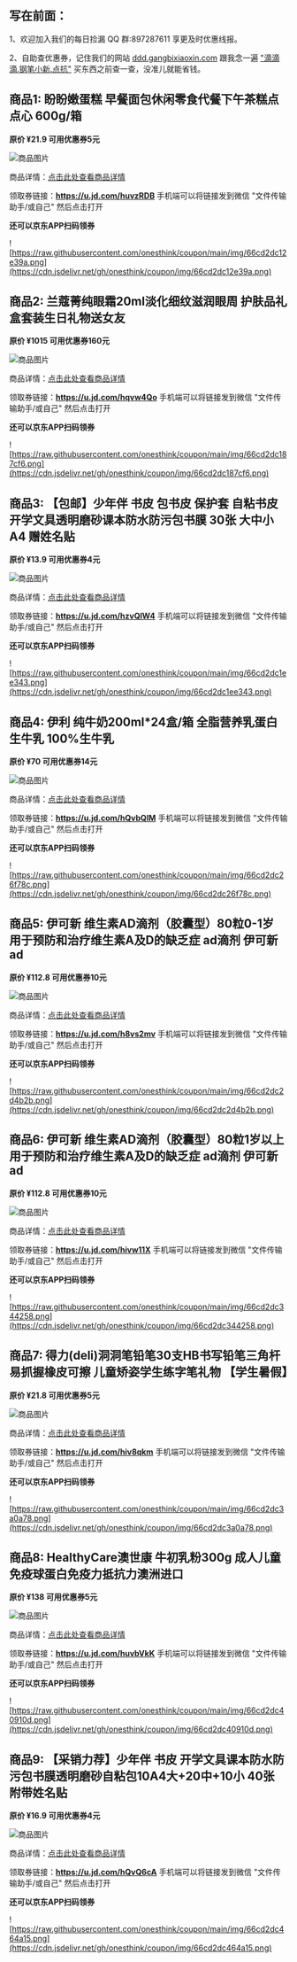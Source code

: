 ## 写在前面：

1、欢迎加入我们的每日捡漏 QQ 群:897287611 享更及时优惠线报。

2、自助查优惠券，记住我们的网站 [ddd.gangbixiaoxin.com](https://ddd.gangbixiaoxin.com) 跟我念一遍 ["滴滴滴.钢笔小新.点抗"](https://ddd.gangbixiaoxin.com) 买东西之前查一查，没准儿就能省钱。

## 商品1: 盼盼嫩蛋糕 早餐面包休闲零食代餐下午茶糕点点心 600g/箱

**原价 ¥21.9 可用优惠券5元**

![商品图片](http://img14.360buyimg.com/n1/jfs/t1/241923/3/16328/176692/66bb11bcFed29d0d8/5f68f9749b9a4d97.jpg)

商品详情：[点击此处查看商品详情](https://union-click.jd.com/jdc?e=1003156031&amp;p=JF8BAaUJK1olXwICUlxcDEgXAV8IGloVXAcEU1ZbDUInRzBQRQQlBENHFRxWFlVMWzBeTA9KQl1XSwwDVFVPRjtUBAJQAVsMFgQZBDd1diZJWzh0FnUGHDgPYyxyaDV_GCQTWWgAKTU9agp-ZCdaSBxiGUQLVRhKSEdjeh9tbDhyGXFdPA4pQTxLexpvazlPKQRiDFYqahJzRwxtYzJ3FH5JNCxUWC9ke218U1J8P199CygkeCxsYAxWbyJPPnJLPwArbDxKVhZJWC93JnF1I1dVcDJjZhtRaBtjJHpgLS0iX3toVzh6bgtVFWNHHFsrTClRQxgSekVlUQoyVW5eCUsQCmkPHVIQbTYCVG4fZgpWVi0LGlsSbQcyVFheDU0UAGgJHVIcWTYCXFlt3-av1uW5ztOsiZiKg-f63cKr1_GAK2slXjYCVV9fCE8QAm0IK2sVXjYBZAAzCRgRAW8NHw97AQdRFw1ZXRJ5Cm8OHF0VXQAyVl9cCkknM190eS5cHEZhNRUuDANxUQRvfjBPKgV9UlozCjZ8Yw1JcjxdD1VFIxofAUpRM284)

领取券链接：**https://u.jd.com/huvzRDB** 手机端可以将链接发到微信 "文件传输助手/或自己" 然后点击打开

**还可以京东APP扫码领券**

![https://raw.githubusercontent.com/onesthink/coupon/main/img/66cd2dc12e39a.png](https://cdn.jsdelivr.net/gh/onesthink/coupon/img/66cd2dc12e39a.png)

## 商品2: 兰蔻菁纯眼霜20ml淡化细纹滋润眼周 护肤品礼盒套装生日礼物送女友

**原价 ¥1015 可用优惠券160元**

![商品图片](http://img14.360buyimg.com/n1/jfs/t1/164957/10/40400/137957/6642d4f1Fc2144a5f/491832d3cfda6235.jpg)

商品详情：[点击此处查看商品详情](https://union-click.jd.com/jdc?e=1003156031&amp;p=JF8BAawJK1olXwICV11UC0IXBF8IGloVXAYKVFZVDk8nRzBQRQQlBENHFRxWFlVMWzBeTA9KQl1XSwwDVFVPRjtUBAJQAVsMFgQZBBFMeTtNWl18HnJcLCEdcRJeYw9WT1ltVGgAXVo6Uw1yAz8MaFt3J0cLDAFKSEdjeh9tbDhyGnB7IA4kazBUexpvaDlMLQR0JlcNahF3RxhtYwh3XHZJNBZVei9kd21_aVNnP18CFCg0XTtsYAxWb1lPPXFxPx4qfDxKVhZWQSxsKmVmDSYCcDJjZhtRYARjJFxnIwciX3sVdw54Sy5LKGNQJjstEit3ZRtAYT5DUQoyVW5eCUsQCmkPHVIQbTYCVG4OZhBCbTtMWR1JDk5SHAYIXXsWM28OGF4TXgUGVF5fCEonA2cPK4y45dOI5YvVsZ-Ji7ixvI6c4dKc3G5tOEgnA24JGVsRWgcAVG5tCEgnAF9WdVpGVABVBA4KZhcWUCwAGB9KMw8BUFdeAEgSM20JGlkXbTYyDgUnXA5WBQZLbwVtIkZ7DRc9aBVDARcBdVkcWWFZEjtdWE9kAw1yWlJNAjYCZA)

领取券链接：**https://u.jd.com/hqvw4Qo** 手机端可以将链接发到微信 "文件传输助手/或自己" 然后点击打开

**还可以京东APP扫码领券**

![https://raw.githubusercontent.com/onesthink/coupon/main/img/66cd2dc187cf6.png](https://cdn.jsdelivr.net/gh/onesthink/coupon/img/66cd2dc187cf6.png)

## 商品3: 【包邮】少年伴 书皮 包书皮 保护套 自粘书皮开学文具透明磨砂课本防水防污包书膜 30张 大中小 A4 赠姓名贴

**原价 ¥13.9 可用优惠券4元**

![商品图片](http://img14.360buyimg.com/n1/jfs/t1/237866/9/23454/181414/66bb3484Fe8499e60/daf440c21d664974.jpg)

商品详情：[点击此处查看商品详情](https://union-click.jd.com/jdc?e=1003156031&amp;p=JF8BAbUJK1olXwICUlpYAU4fBV8IGloUVA8HVVZYAE4nRzBQRQQlBENHFRxWFlVMWzBeTA9KQl1XSwwDVFVPRjtUBAJQAVsMFgQZBAofQDBUbzARLm1GVhU4XC1iZxxMWl0WBGgAAB0pAC0TfWt1GyRTJ1VbADhKSEdjeh9tbCgVAXFrJA4pewJXexpvYjlMNQRiDFYqahJ_RxtDYwh3XGZJNCxVfi9ja21reVNmP19xESkFbzlsYAxWbzJxNHJxMxsqbDxKVhZJWDlgA2NmCQwBcDJjZhtRTgdjJHJRLS0IX3tQB2kNGAlPJmN-BAlaXVFQAztTRRplUQoyVW5eCUsQCmkPHVIQbTYCVG4fZp6fu7qApo-c7tOJyYbUhp6YqbuDvoO30jYDZF5bC04RAGwPGlMSVAMyVFZaOJy6u7qCqo6d5NKc3Inkr56ev7uWk2slbQUyVF9cCksTBG4KG2slXQUyV24DZkpEBGoPGwlBM1oDBx0ODwhDbWYIEl8cXwcGZFxcCUkVM184WlNWAlp2P1ouYw8VSApcfS5xLkJDUl0EZklDQBsAfV9rWXsCKxgnWxJDZV8IKw)

领取券链接：**https://u.jd.com/hzvQlW4** 手机端可以将链接发到微信 "文件传输助手/或自己" 然后点击打开

**还可以京东APP扫码领券**

![https://raw.githubusercontent.com/onesthink/coupon/main/img/66cd2dc1ee343.png](https://cdn.jsdelivr.net/gh/onesthink/coupon/img/66cd2dc1ee343.png)

## 商品4: 伊利 纯牛奶200ml*24盒/箱 全脂营养乳蛋白 生牛乳 100%生牛乳

**原价 ¥70 可用优惠券14元**

![商品图片](http://img14.360buyimg.com/n1/jfs/t1/43014/25/23258/205549/66c947b0Fa18d5cb2/56437bbfd8aa19f4.jpg)

商品详情：[点击此处查看商品详情](https://union-click.jd.com/jdc?e=1003156031&amp;p=JF8BAd0JK1olXwICXVZeDk0QAF8IGlocWgIKV1dZC0gTB19MRANLAjZbERscSkAJHTRQRA1CCVkdDwtCWhVLHTdNTwcKBENeCVAfUg8bWilWbyJyDXpCVycZcCpcZ2hVYCJPHA5kOlwYQDxRRRgJYzN0I355HwUDQFxXDxtxaz5sLnlBIiclWz90Vi1_Yj9NOWJ2Eig_Uih1AhNObD5lPWFbPBc9UEp0YW54Wy9dB2NgHS4bayJ3YRt7fAxhJG5iIy0USDxuYwlzfCcTOE5hIjkCViNFZRNveyhAAnEAMDkqazsQY21scjtMORIBIz4kWiluYBcAexNpOXJbMx4qQC91Yx1rXC9sNWB7JwsCfjJvUxRoD1lgSQR3ZFlHYRlHeDVLew9BC1FlDS08WytPUzkEF2sUbQUDVFlUDkwRCmo4K1sVbUdsVFtcAE4RAGw4GmsVWwUHUl1eD0sXCm4LK1sdWjbV-eaIgvrCi9bchdPC5KHX3eKJlsMnM18LK1sUXAQCUFlcCksnM28LK1glA2gDB1ZdCk8fAQFUGghWDg9WAzBUC08QA24IGGsXXAcAVm5tOBJRXRtxfAtpHQV7ECY8Qy8QXhRxQRodO2gAERYqTg1gAhdgeiVtJk1ZChZtCHs)

领取券链接：**https://u.jd.com/hQvbQlM** 手机端可以将链接发到微信 "文件传输助手/或自己" 然后点击打开

**还可以京东APP扫码领券**

![https://raw.githubusercontent.com/onesthink/coupon/main/img/66cd2dc26f78c.png](https://cdn.jsdelivr.net/gh/onesthink/coupon/img/66cd2dc26f78c.png)

## 商品5: 伊可新 维生素AD滴剂（胶囊型）80粒0-1岁 用于预防和治疗维生素A及D的缺乏症 ad滴剂 伊可新ad

**原价 ¥112.8 可用优惠券10元**

![商品图片](http://img14.360buyimg.com/n1/jfs/t1/4729/9/25736/125741/66cc3d14Fdf55ee8c/079b8eca5a65abfc.jpg)

商品详情：[点击此处查看商品详情](https://union-click.jd.com/jdc?e=1003156031&amp;p=JF8BAbsJK1olXwICXF5VCUwVAV8IGloVXQQGV1paD0InRzBQRQQlBENHFRxWFlVMWzBeTA9KQl1XSwwDVFVPRjtUBAJQAVsMFgQZBC93ZRtXGCYSBXF3ISQBVxJgADd9fShvVGgAVVYAaA13ajV0Wz1dXnVDFitKSEdjeh9tbDh2GHF7LDgpUTRLexpsSzlMXAR2DFYvahFnRxl9YCt3FHpJNBZVcS9kY21rU1JwP191ESk_bzlsYAxWbzJlP3FLNx8pfDxKVhZJWjtsPn5nI1cWcDJjZhtRfAViNH5hIxcqX3txSmlfWwYUKGZ6EAleeD9gSjtxYxpDUQoyVW5eCUsQCmkPHVIQbTYCVG4OZp6auLu2hYyy3N-0z4f8nJ-Iqrivk4yz-9-71YrWrnsWM28OGF4TXgUFVFtfDUInA2cPK4y45dOI5YvVsZ-Ji7ixvI6c4dKc3G5tOEgnA24JGVsRWgcAVG5tCEgnAF9WdVpGWwVWVwleZhcWUCxbSwlQMw8BU1paCk0eM20JGlkXbTYyMD47fBQUfmhQbC5gJ1pdDSleUD5xcBUBdVkUVVtiEj40UjdXZScLaBpXKDYCZA)

领取券链接：**https://u.jd.com/h8vs2mv** 手机端可以将链接发到微信 "文件传输助手/或自己" 然后点击打开

**还可以京东APP扫码领券**

![https://raw.githubusercontent.com/onesthink/coupon/main/img/66cd2dc2d4b2b.png](https://cdn.jsdelivr.net/gh/onesthink/coupon/img/66cd2dc2d4b2b.png)

## 商品6: 伊可新 维生素AD滴剂（胶囊型）80粒1岁以上 用于预防和治疗维生素A及D的缺乏症 ad滴剂 伊可新ad

**原价 ¥112.8 可用优惠券10元**

![商品图片](http://img14.360buyimg.com/n1/jfs/t1/147920/17/45299/125745/66cc3d14F8311e8f9/8edc291aa42c57ac.jpg)

商品详情：[点击此处查看商品详情](https://union-click.jd.com/jdc?e=1003156031&amp;p=JF8BAbsJK1olXwICXF5VCUwVAV8IGloVXQQGV1pcCEInRzBQRQQlBENHFRxWFlVMWzBeTA9KQl1XSwwDVFVPRjtUBAJQAVsMFgQZBD8TczJBSA9IBgZYNBola0lCfz9VYCYVPWgANS4dDDlOeypfTl0cCXpFAyBKSEdjeh9tbDh2GHF7LDgqeyhLexpsSzlMXAR2DFYvahFnRxl9YCt3FHpJNBZVcS9kY21rU1JwP191ESk_bzlsYAxWbzJlP3FLNx8pfDxKVhZJWjtsPn5nI1cWcDJjZhtRfAViNH5hIxcqX3tUXG1DUxpTAWMBFFkudUlLBDhbQDt1UQoyVW5eCUsQCmkPHVIQbTYCVG4OZp6auLu2hYyy3N-0z4f8nJ-Iqrivk4yz-9-71YrWrnsWM28OGF4TXgUFVFlcCEsnA2cPK4y45dOI5YvVsZ-Ji7ixvI6c4dKc3G5tOEgnA24JGVsRWgcAVG5tCEgnAF9WdVpGWwUAUwkJZhcWUCxbSAQWMw8BU1xdCk8fM20JGlkXbTYyIFotVQJEVzJTGwF1GX5hVgshWBZsfm9odVl0LUYGJgclTRxCBWZcZxxCIzYCZA)

领取券链接：**https://u.jd.com/hivw11X** 手机端可以将链接发到微信 "文件传输助手/或自己" 然后点击打开

**还可以京东APP扫码领券**

![https://raw.githubusercontent.com/onesthink/coupon/main/img/66cd2dc344258.png](https://cdn.jsdelivr.net/gh/onesthink/coupon/img/66cd2dc344258.png)

## 商品7: 得力(deli)洞洞笔铅笔30支HB书写铅笔三角杆易抓握橡皮可擦 儿童矫姿学生练字笔礼物 【学生暑假】

**原价 ¥21.8 可用优惠券5元**

![商品图片](http://img14.360buyimg.com/n1/jfs/t1/167237/9/45908/96625/66552bb7F5e3eeda0/df5c4055ff7a8d1e.jpg)

商品详情：[点击此处查看商品详情](https://union-click.jd.com/jdc?e=1003156031&amp;p=JF8BAbgJK1olXwICXF1bCUgQB18IGloUXg4LXFZcAEsnRzBQRQQlBENHFRxWFlVMWzBeTA9KQl1XSwwDVFVPRjtUBAJQAVsMFgQZBBcUQhlfGhxiCnpZIgoOSjFsfDtRfT9XNWgACRUvCz9rAxlRYi9xBANHBgJKSEdjeh9tbChAAnBrDg4qewJQexpsfTlMGwRiDFYkahJ3Rwx9Yzh3XG5JIAZUai9jf218U1NmP18DXT0_dBhsYAxWb1lhPXFLHQArfDxKVhZJWC9gHHRhDlsacDJjZhtRZARiNG5kIBcqX3tPS2tKawcSBGVbECsYXRBXWBhjbih1UQoyVW5eCUsQCmkPHVIQbTYCVG4fZp-YpbuzsYyy69K20ofrk5K2l7iuvYKs3NKJ8m5cOEsRAGoOGFgSXQ8CV1ZtCEMQM7ilo46f7NOK7YrDgJyupLqBp4-L1TYyZF1tCEoWAW8MHFoXXTYyVF1tC3tJbW5bHVkUXFIEOgJcWwhEVj8KdVIVVAILVl1fOEkWAm0KK2slAQVDIglcTzxAfzR-TwhXJ319AAc7bAl_bW1VUCkWKXoCIgckfC9OBipaR2sVbQ)

领取券链接：**https://u.jd.com/hiv8qkm** 手机端可以将链接发到微信 "文件传输助手/或自己" 然后点击打开

**还可以京东APP扫码领券**

![https://raw.githubusercontent.com/onesthink/coupon/main/img/66cd2dc3a0a78.png](https://cdn.jsdelivr.net/gh/onesthink/coupon/img/66cd2dc3a0a78.png)

## 商品8: HealthyCare澳世康 牛初乳粉300g 成人儿童免疫球蛋白免疫力抵抗力澳洲进口

**原价 ¥138 可用优惠券5元**

![商品图片](http://img14.360buyimg.com/n1/jfs/t1/247485/1/16521/107860/66c84649F6872e681/c19e53e1d41b57cd.jpg)

商品详情：[点击此处查看商品详情](https://union-click.jd.com/jdc?e=1003156031&amp;p=JF8BAaUJK1olXwICXV1eAUwQAl8IGloUXAEGU19VCk4nRzBQRQQlBENHFRxWFlVMWzBeTA9KQl1XSwwDVFVPRjtUBAJQAVsMFgQZBDd1diZJWzh0FnUGHDg_CRxyaDUMTwx0K2gAKTU9agp-ZCdaSBxiWGN3HRhKSEdjeh9tbChyA3F7PDskayBXexpsfDlPDwR2Jlc6ahJ_RxtDYzl3FG5JICxUaC9jf21oQ1NmP191ECgvaCtsYAxLbSJPOHJhJxoqUjxKVhZWQSxNKWFmJypZcDJjZhtRfAViNHJlLT1dX3tfUywISyhBOmNBCAECc0xEcyZafihDUQoyVW5eCUsQCmkPHVIQbTYCVG4fZhJF1NSszP6abQcyVFheDU0UAGgIE1kQXjYCXFlt3-av1uW5ztOsiZiKg-f63cKr1_GAK2slXjYCVV9fCE8QAm0IK2sVXjYBZAAzCRgSVGZbGQx7AQdRFw0JDhV5CmwNG1sUWgQyVl9cCkknM190eS5cHEZhNRUuDANxYW5ffjBPWVJVNSgzCjZ8Yw1JcjxdD1VFI1s4fQJRM284)

领取券链接：**https://u.jd.com/huvbVkK** 手机端可以将链接发到微信 "文件传输助手/或自己" 然后点击打开

**还可以京东APP扫码领券**

![https://raw.githubusercontent.com/onesthink/coupon/main/img/66cd2dc40910d.png](https://cdn.jsdelivr.net/gh/onesthink/coupon/img/66cd2dc40910d.png)

## 商品9: 【采销力荐】少年伴 书皮 开学文具课本防水防污包书膜透明磨砂自粘包10A4大+20中+10小 40张 附带姓名贴

**原价 ¥16.9 可用优惠券4元**

![商品图片](http://img14.360buyimg.com/n1/jfs/t1/235299/27/23710/203018/66bb34aaFa7c9542c/1b939a5520fb41e1.jpg)

商品详情：[点击此处查看商品详情](https://union-click.jd.com/jdc?e=1003156031&amp;p=JF8BAbUJK1olXwICUlpYAU4fBV8IGloUVA8HVVZYDkonRzBQRQQlBENHFRxWFlVMWzBeTA9KQl1XSwwDVFVPRjtUBAJQAVsMFgQZBENlRBtvaBN9OwMDNA0WWDcXVB9xUwVXWWgAPDpeeipPYjJyRTpQXgdkJjdKSEdjeh9tbCgVAXFrJA4pezBTexpvYjlMNQRiDFYqahJ_RxtDYwh3XGZJNCxVfi9ja21reVNmP19xESkFbzlsYAxWbzJxNHJxMxsqbDxKVhZJWDlgA2NmCQwBcDJjZhtRTgdjJHJRLS0IX3sUVCl9TAd9Q2V0CDteWxV3VyhpZDhTUQoyVW5eCUsQCmkPHVIQbTYCVG4fZp6fu7qApo-c7tOJyYbUhp6YqbuDvoO30jYDZF5bC04RAGwPGFkSVQQyVFZaOJy6u7qCqo6d5NKc3Inkr56ev7uWk2slbQUyVF9cCksTBG4KG2slXQUyV24DZkpEBGoBG1gRM1oDBx0OURFXbWYIE1gVWg8EZFxcCUkVM184EylSKWFxHDY7DUp3UCRYZ1tCLX9KChxZZkl_Z2x6egN0AHxcNRteCS1lal8IKw)

领取券链接：**https://u.jd.com/hQvQ6cA** 手机端可以将链接发到微信 "文件传输助手/或自己" 然后点击打开

**还可以京东APP扫码领券**

![https://raw.githubusercontent.com/onesthink/coupon/main/img/66cd2dc464a15.png](https://cdn.jsdelivr.net/gh/onesthink/coupon/img/66cd2dc464a15.png)

